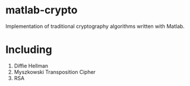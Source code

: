 # matlab-crypto
Implementation of traditional cryptography algorithms written with Matlab.

# Including
1. Diffie Hellman
2. Myszkowski Transposition Cipher
3. RSA
